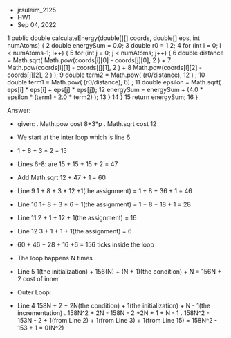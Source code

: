 - jrsuleim_2125 
- HW1 
- Sep 04, 2022

 1	public double calculateEnergy(double[][] coords, double[] eps, int numAtoms) {
 2		double energySum = 0.0;
 3             	double r0 = 1.2;
 4             	for (int i = 0; i < numAtoms-1; i++) {
 5                    for (int  j = 0; j < numAtoms; j++) {
 6                       double distance = Math.sqrt( Math.pow(coords[i][0] - coords[j][0], 2 ) + 
 7                                                    Math.pow(coords[i][1] - coords[j][1], 2 ) + 
 8                                                    Math.pow(coords[i][2] - coords[j][2], 2 )    );
 9                       double term2 = Math.pow( (r0/distance), 12 ) ;
10                       double term1 = Math.pow( (r0/distance),  6) ;
11                       double epsilon = Math.sqrt( eps[i] * eps[i] + eps[j] * eps[j]);
12                       energySum = energySum + (4.0 * epsilon * (term1 - 2.0 * term2) );
13                  }
14             }
15            return energySum;
16     }

Answer:

- given: 
  . Math.pow cost 8+3*p
  . Math.sqrt cost 12

- We start at the inter loop which is line 6
- 1 + 8 + 3 * 2 = 15
- Lines 6-8: are 15 + 15 + 15 + 2 = 47
- Add Math.sqrt 12 + 47 + 1 = 60

- Line 9 1 + 8 + 3 * 12 +1(the assignment) = 1 + 8 + 36 + 1 = 46
- Line 10 1+ 8 + 3 * 6 + 1(the assignment) = 1 + 8 + 18 + 1 = 28
- Line 11 2 + 1 + 12 + 1(the assignment) = 16 
- Line 12 3 + 1 + 1 + 1(the assignment) = 6
- 60 + 46 + 28 + 16 +6 = 156 ticks inside the loop

- The loop happens N times
- Line 5 1(the initialization) + 156(N) + (N + 1)(the condition) + N = 156N + 2 cost of inner 

- Outer Loop: 
- Line 4 158N + 2 + 2N(the condition) + 1(the initialization) + N - 1(the incrementation) 
  . 158N^2 + 2N - 158N - 2 +2N + 1 + N - 1
  . 158N^2 - 153N - 2 + 1(from Line 2) + 1(from Line 3) + 1(from Line 15) = 158N^2 - 153 + 1 = 0(N^2)


 




